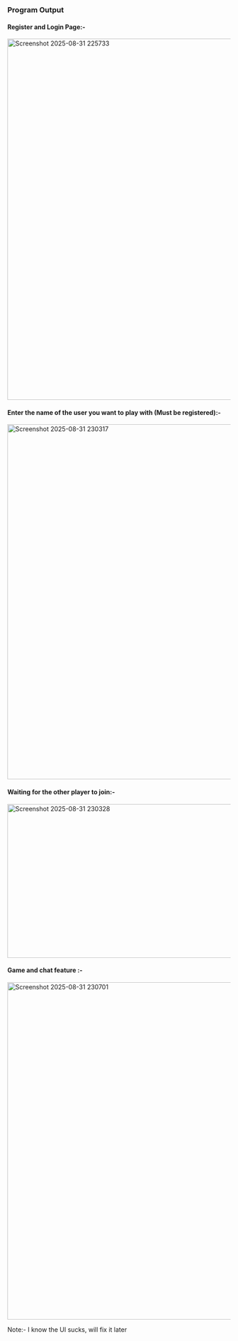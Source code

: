 ### Program Output 
<h4> Register and Login Page:-</h4>
<img width="1893" height="815" alt="Screenshot 2025-08-31 225733" src="https://github.com/user-attachments/assets/97d889d9-31c3-4d77-80ef-f90735238f7d" />

<h4> Enter the name of the user you want to play with (Must be registered):-</h4>
<img width="1908" height="801" alt="Screenshot 2025-08-31 230317" src="https://github.com/user-attachments/assets/6252e274-1bca-4363-8a23-38223c012a73" />

<h4> Waiting for the other player to join:-</h4>
<img width="863" height="347" alt="Screenshot 2025-08-31 230328" src="https://github.com/user-attachments/assets/2ab56f77-5385-4b7d-84f3-4be13b6350db" />

<h4> Game and chat feature :- </h4>
<img width="1916" height="761" alt="Screenshot 2025-08-31 230701" src="https://github.com/user-attachments/assets/165a6f26-ee65-473a-ae48-32902daabaee" />


<p>Note:- I know the UI sucks, will fix it later</p>

